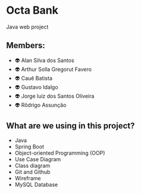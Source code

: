 # Octa Bank

Java web project 

## Members:

<p>
    <ul>
        <li>👽 Alan Silva dos Santos</li>
        <li>👽 Arthur Solla Gregorut Favero</li>
        <li>👽 Cauê Batista</li>
        <li>👽 Gustavo Idalgo</li>
        <li>👽 Jorge luiz dos Santos Oliveira</li>
        <li>👽 Rôdrigo Assunção</li>
    </ul>
</p>

## What are we using in this project?
- Java
- Spring Boot
- Object-oriented Programming (OOP)
- Use Case Diagram
- Class diagram
- Git and Github
- Wireframe
- MySQL Database
